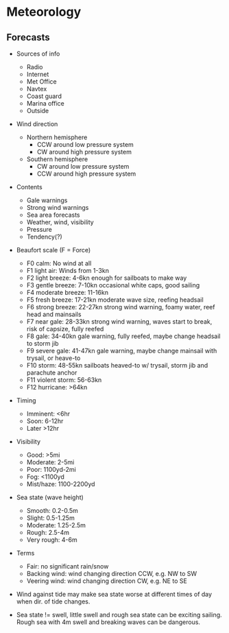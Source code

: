 # Meteorology

## Forecasts

- Sources of info
  - Radio
  - Internet
  - Met Office
  - Navtex
  - Coast guard
  - Marina office
  - Outside

- Wind direction
  - Northern hemisphere
    - CCW around low pressure system
    - CW around high pressure system
  - Southern hemisphere
    - CW around low pressure system
    - CCW around high pressure system

- Contents
  - Gale warnings
  - Strong wind warnings
  - Sea area forecasts
  - Weather, wind, visibility
  - Pressure
  - Tendency(?)

- Beaufort scale (F = Force)
  - F0 calm: No wind at all
  - F1 light air: Winds from 1-3kn
  - F2 light breeze: 4-6kn enough for sailboats to make way
  - F3 gentle breeze: 7-10kn occasional white caps, good sailing
  - F4 moderate breeze: 11-16kn
  - F5 fresh breeze: 17-21kn moderate wave size, reefing headsail
  - F6 strong breeze: 22-27kn strong wind warning, foamy water, reef head and mainsails
  - F7 near gale: 28-33kn strong wind warning, waves start to break, risk of capsize, fully reefed
  - F8 gale: 34-40kn gale warning, fully reefed, maybe change headsail to storm jib
  - F9 severe gale: 41-47kn gale warning, maybe change mainsail with trysail, or heave-to
  - F10 storm: 48-55kn sailboats heaved-to w/ trysail, storm jib and parachute anchor
  - F11 violent storm: 56-63kn
  - F12 hurricane: >64kn

- Timing
  - Imminent: <6hr
  - Soon: 6-12hr
  - Later >12hr

- Visibility
  - Good: >5mi
  - Moderate: 2-5mi
  - Poor: 1100yd-2mi
  - Fog: <1100yd
  - Mist/haze: 1100-2200yd

- Sea state (wave height)
  - Smooth: 0.2-0.5m
  - Slight: 0.5-1.25m
  - Moderate: 1.25-2.5m
  - Rough: 2.5-4m
  - Very rough: 4-6m

- Terms
  - Fair: no significant rain/snow
  - Backing wind: wind changing direction CCW, e.g. NW to SW
  - Veering wind: wind changing direction CW, e.g. NE to SE

- Wind against tide may make sea state worse at different times of day when dir. of tide changes.
- Sea state != swell, little swell and rough sea state can be exciting sailing.
  Rough sea with 4m swell and breaking waves can be dangerous.
